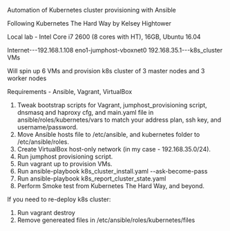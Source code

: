 Automation of Kubernetes cluster provisioning with Ansible

Following Kubernetes The Hard Way by Kelsey Hightower

Local lab - Intel Core i7 2600 (8 cores with HT), 16GB, Ubuntu 16.04

Internet---192.168.1.108 eno1-jumphost-vboxnet0 192.168.35.1---k8s_cluster VMs

Will spin up 6 VMs and provision k8s cluster of 3 master nodes and 3 worker nodes

Requirements - Ansible, Vagrant, VirtualBox
1. Tweak bootstrap scripts for Vagrant, jumphost_provisioning script, dnsmasq and haproxy cfg,
and main.yaml file in ansible/roles/kubernetes/vars to match your address plan, ssh key, and username/password.
2. Move Ansible hosts file to /etc/ansible, and kubernetes folder to /etc/ansible/roles.
3. Create VirtualBox host-only network (in my case - 192.168.35.0/24).
4. Run jumphost provisioning script.
5. Run vagrant up to provision VMs.
6. Run ansible-playbook k8s_cluster_install.yaml --ask-become-pass
7. Run ansible-playbook k8s_report_cluster_state.yaml
8. Perform Smoke test from Kubernetes The Hard Way, and beyond.

If you need to re-deploy k8s cluster:
1. Run vagrant destroy
2. Remove genereated files in /etc/ansible/roles/kubernetes/files
